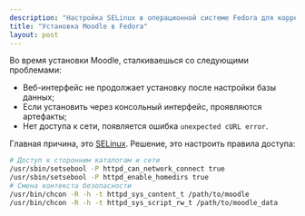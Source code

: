 ```yaml
---
description: "Настройка SELinux в операционной системе Fedora для корректной работы Moodle."
title: "Установка Moodle в Fedora"
layout: post
---
```


Во время установки Moodle, сталкиваешься со следующими проблемами:
- Веб-интерфейс не продолжает установку после настройки базы данных;
- Если установить через консольный интерфейс, проявляются артефакты;
- Нет доступа к сети, появляется ошибка `unexpected cURL error`.

Главная причина, это
[SELinux](https://en.wikipedia.org/wiki/Security-Enhanced_Linux).
Решение, это настроить правила доступа:
```bash
# Доступ к сторонним каталогам и сети
/usr/sbin/setsebool -P httpd_can_network_connect true
/usr/sbin/setsebool -P httpd_enable_homedirs true
# Смена контекста безопасности
/usr/bin/chcon -R -h -t httpd_sys_content_t /path/to/moodle
/usr/bin/chcon -R -h -t httpd_sys_script_rw_t /path/to/moodle_data
```
